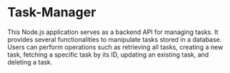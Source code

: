 # Task-Manager
This Node.js application serves as a backend API for managing tasks. It provides several functionalities to manipulate tasks stored in a database. Users can perform operations such as retrieving all tasks, creating a new task, fetching a specific task by its ID, updating an existing task, and deleting a task. 
